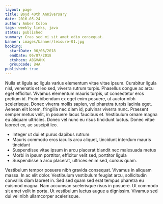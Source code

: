 ```yaml
---
layout: page
title: Boyd 40th Anniversary
date: 2016-05-24
author: Amber Colon
tags: weekly links, java
status: published
summary: Cras sed mi sit amet odio consequat.
banner: images/banner/leisure-01.jpg
booking:
  startDate: 06/03/2018
  endDate: 06/07/2018
  ctyhocn: ABGVAHX
  groupCode: B4A
published: true
---
```

Nulla et ligula ac ligula varius elementum vitae vitae ipsum. Curabitur ligula nisl, venenatis et leo sed, viverra rutrum turpis. Phasellus congue ac arcu eget efficitur. Vivamus elementum mauris turpis, ut consectetur eros pretium id. Proin bibendum ex eget enim posuere, ut auctor nibh scelerisque. Donec viverra mollis sapien, vel pharetra turpis lacinia eget. Aenean elit lorem, fringilla nec diam id, pulvinar viverra nunc. Praesent semper metus velit, in posuere lacus faucibus et. Vestibulum ornare magna eu aliquam ultricies. Donec vel nunc eu risus tincidunt luctus. Donec vitae laoreet ex, ac suscipit leo.

* Integer ut dui et purus dapibus rutrum
* Mauris commodo eros iaculis arcu aliquet, tincidunt interdum mauris tincidunt
* Suspendisse vitae ipsum in arcu placerat blandit nec malesuada metus
* Morbi in ipsum porttitor, efficitur velit sed, porttitor ligula
* Suspendisse a arcu placerat, ultrices enim sed, cursus quam.

Vestibulum tempor posuere nibh gravida consequat. Vivamus in aliquam massa. In ac elit dolor. Vestibulum vestibulum feugiat arcu, sollicitudin convallis diam laoreet in. Sed sed quam sed erat tempus pharetra eu euismod magna. Nam accumsan scelerisque risus in posuere. Ut commodo sit amet velit in porta. Ut vestibulum luctus augue a dignissim. Vivamus sed dui vel nibh ullamcorper scelerisque.
